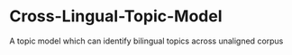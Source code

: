 # Cross-Lingual-Topic-Model
A topic model which can identify bilingual topics across unaligned corpus
